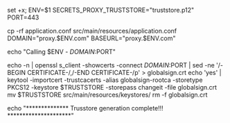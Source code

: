 set +x;
ENV=$1
SECRETS_PROXY_TRUSTSTORE="truststore.p12"
PORT=443

cp -rf application.conf src/main/resources/application.conf
DOMAIN="proxy.$ENV.com"
BASEURL="proxy.$ENV.com"



echo "Calling $ENV - $DOMAIN:$PORT"

echo -n | openssl s_client -showcerts -connect $DOMAIN:$PORT | sed -ne '/-BEGIN CERTIFICATE-/,/-END CERTIFICATE-/p' > globalsign.crt 
echo 'yes' | keytool -importcert -trustcacerts -alias globalsign-rootca -storetype PKCS12 -keystore $TRUSTSTORE -storepass changeit -file globalsign.crt
mv $TRUSTSTORE src/main/resources/keystores/
rm -f globalsign.crt

echo "************** Trusstore generation complete!!! *********************"
